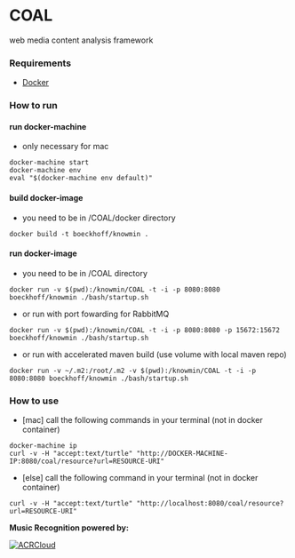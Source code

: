 # COAL
web media content analysis framework

### Requirements
- [Docker](https://docs.docker.com/engine/installation/)

### How to run

#### run docker-machine
- only necessary for mac
```
docker-machine start
docker-machine env
eval "$(docker-machine env default)"
```

#### build docker-image
- you need to be in /COAL/docker directory
```
docker build -t boeckhoff/knowmin .
```

#### run docker-image
- you need to be in /COAL directory
```
docker run -v $(pwd):/knowmin/COAL -t -i -p 8080:8080 boeckhoff/knowmin ./bash/startup.sh
```
- or run with port fowarding for RabbitMQ
```
docker run -v $(pwd):/knowmin/COAL -t -i -p 8080:8080 -p 15672:15672 boeckhoff/knowmin ./bash/startup.sh
```
- or run with accelerated maven build (use volume with local maven repo) 
```
docker run -v ~/.m2:/root/.m2 -v $(pwd):/knowmin/COAL -t -i -p 8080:8080 boeckhoff/knowmin ./bash/startup.sh
```

### How to use
- [mac] call the following commands in your terminal (not in docker container)
```
docker-machine ip
curl -v -H "accept:text/turtle" "http://DOCKER-MACHINE-IP:8080/coal/resource?url=RESOURCE-URI"
```
- [else] call the following command in your terminal (not in docker container)
```
curl -v -H "accept:text/turtle" "http://localhost:8080/coal/resource?url=RESOURCE-URI"
```



**Music Recognition powered by:**

[![ACRCloud](https://www.acrcloud.com/wp-content/uploads/2016/04/acrcloud-logo.png)](https://www.acrcloud.com/)
